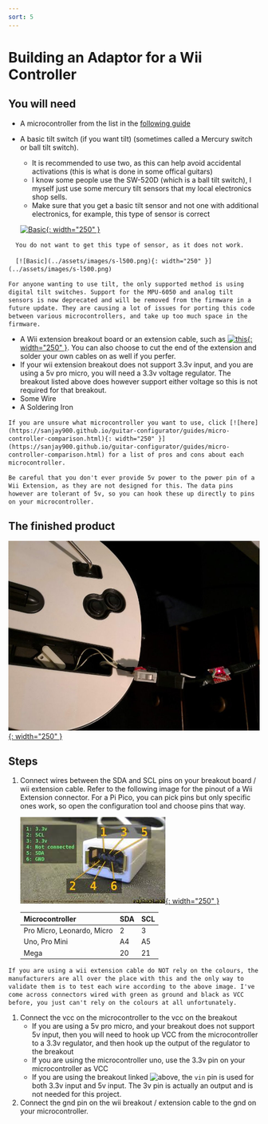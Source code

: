 ```yaml
---
sort: 5
---
```

# Building an Adaptor for a Wii Controller
## You will need
* A microcontroller from the list in the [following guide](https://santroller.tangentmc.net/wiring_guides/general.html)

* A basic tilt switch (if you want tilt) (sometimes called a Mercury switch or ball tilt switch). 
  * It is recommended to use two, as this can help avoid accidental activations (this is what is done in some offical guitars)  
  * I know some people use the SW-520D (which is a ball tilt switch), I myself just use some mercury tilt sensors that my local electronics shop sells.
  * Make sure that you get a basic tilt sensor and not one with additional electronics, for example, this type of sensor is correct 
    
  [![Basic](../assets/images/s-l500-basic.jpg){: width="250" }](../assets/images/s-l500.jpg)

```danger
  You do not want to get this type of sensor, as it does not work.
    
  [![Basic](../assets/images/s-l500.png){: width="250" }](../assets/images/s-l500.png)
```
```danger
For anyone wanting to use tilt, the only supported method is using digital tilt switches. Support for the MPU-6050 and analog tilt sensors is now deprecated and will be removed from the firmware in a future update. They are causing a lot of issues for porting this code between various microcontrollers, and take up too much space in the firmware.
```
* A Wii extension breakout board or an extension cable, such as [![this](https://www.adafruit.com/product/4836){: width="250" }](https://www.adafruit.com/product/4836). You can also choose to cut the end of the extension and solder your own cables on as well if you perfer.
* If your wii extension breakout does not support 3.3v input, and you are using a 5v pro micro, you will need a 3.3v voltage regulator. The breakout listed above does however support either voltage so this is not required for that breakout.
* Some Wire
* A Soldering Iron

```note
If you are unsure what microcontroller you want to use, click [![here](https://sanjay900.github.io/guitar-configurator/guides/micro-controller-comparison.html){: width="250" }](https://sanjay900.github.io/guitar-configurator/guides/micro-controller-comparison.html) for a list of pros and cons about each microcontroller.
```
```danger
Be careful that you don't ever provide 5v power to the power pin of a Wii Extension, as they are not designed for this. The data pins however are tolerant of 5v, so you can hook these up directly to pins on your microcontroller.
```

## The finished product
[![Finished adaptor](../assets/images/adaptor.jpg){: width="250" }](../assets/images/adaptor.jpg)

## Steps
1. Connect wires between the SDA and SCL pins on your breakout board / wii extension cable. 
Refer to the following image for the pinout of a Wii Extension connector. For a Pi Pico, you can pick pins but only specific ones work, so open the configuration tool and choose pins that way.

    [![Finished adaptor](../assets/images/wii-ext.jpg){: width="250" }](../assets/images/wii-ext.jpg)
   
   | Microcontroller | SDA | SCL |
   | --- | --- | --- |
   | Pro Micro, Leonardo, Micro | 2 | 3 |
   | Uno, Pro Mini | A4 | A5 |
   | Mega | 20 | 21 |

```danger
If you are using a wii extension cable do NOT rely on the colours, the manufacturers are all over the place with this and the only way to validate them is to test each wire according to the above image. I've come across connectors wired with green as ground and black as VCC before, you just can't rely on the colours at all unfortunately.
```
1. Connect the vcc on the microcontroller to the vcc on the breakout
   * If you are using a 5v pro micro, and your breakout does not support 5v input, then you will need to hook up VCC from the microcontroller to a 3.3v regulator, and then hook up the output of the regulator to the breakout
   * If you are using the microcontroller uno, use the 3.3v pin on your microcontroller as VCC
   * If you are using the breakout linked ![above](https://www.adafruit.com/product/4836), the `vin` pin is used for both 3.3v input and 5v input. The 3v pin is actually an output and is not needed for this project.
2. Connect the gnd pin on the wii breakout / extension cable to the gnd on your microcontroller.